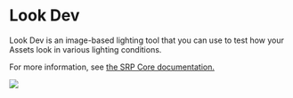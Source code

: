 # Look Dev
Look Dev is an image-based lighting tool that you can use to test how your Assets look in various lighting conditions.

For more information, see [the SRP Core documentation.](https://docs.unity3d.com/Packages/com.unity.render-pipelines.core@latest/index.html?subfolder=/manual/Look-Dev.html)

![](Images/HDRPFeatures-LookDev.png)
